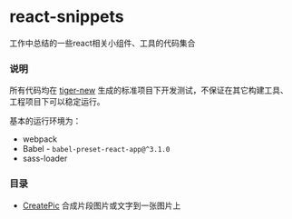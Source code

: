 # react-snippets
工作中总结的一些react相关小组件、工具的代码集合

### 说明
所有代码均在 [tiger-new](https://github.com/qiqiboy/tiger-new) 生成的标准项目下开发测试，不保证在其它构建工具、工程项目下可以稳定运行。  

基本的运行环境为：
* webpack
* Babel - `babel-preset-react-app@^3.1.0`
* sass-loader

### 目录
* [CreatePic](https://github.com/qiqiboy/react-snippets/tree/master/components/CreatePic) 合成片段图片或文字到一张图片上
